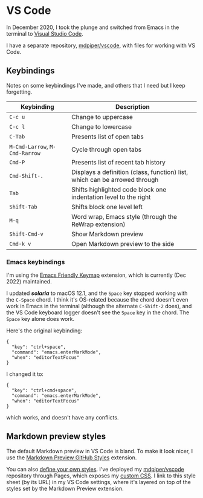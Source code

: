 # VS Code

In December 2020, I took the plunge and switched from Emacs in the terminal to [Visual Studio Code](https://code.visualstudio.com/).

I have a separate repository, [mdpiper/vscode](https://github.com/mdpiper/vscode), with files for working with VS Code.

## Keybindings

Notes on some keybindings I've made,
and others that I need but I keep forgetting.

| Keybinding | Description |
| --- | --- |
| `C-c u` | Change to uppercase |
| `C-c l` | Change to lowercase |
| `C-Tab` | Presents list of open tabs |
| `M-Cmd-Larrow`, `M-Cmd-Rarrow` | Cycle through open tabs |
| `Cmd-P` | Presents list of recent tab history |
| `Cmd-Shift-.` | Displays a definition (class, function) list, which can be arrowed through |
| `Tab` | Shifts highlighted code block one indentation level to the right |
| `Shift-Tab` | Shifts block one level left |
| `M-q` | Word wrap, Emacs style (through the ReWrap extension) |
| `Shift-Cmd-v` | Show Markdown preview |
| `Cmd-k v` | Open Markdown preview to the side |


### Emacs keybindings

I'm using the [Emacs Friendly Keymap](https://marketplace.visualstudio.com/items?itemName=lfs.vscode-emacs-friendly) extension,
which is currently (Dec 2022) maintained.

I updated ***solaria*** to macOS 12.1,
and the `Space` key stopped working with the `C-Space` chord.
I think it's OS-related because the chord
doesn't even work in Emacs in the terminal
(although the alternate `C-Shift-2` does),
and the VS Code keyboard logger doesn't see the `Space` key
in the chord.
The `Space` key alone does work.

Here's the original keybinding:
```
{
  "key": "ctrl+space",
  "command": "emacs.enterMarkMode",
  "when": "editorTextFocus"
}
```
I changed it to:
```
{
  "key": "ctrl+cmd+space",
  "command": "emacs.enterMarkMode",
  "when": "editorTextFocus"
}
```
which works, and doesn't have any conflicts.

## Markdown preview styles

The default Markdown preview in VS Code is bland.
To make it look nicer, I use the
[Markdown Preview GitHub Styles](https://marketplace.visualstudio.com/items?itemName=bierner.markdown-preview-github-styles) extension.

You can also [define your own styles](https://code.visualstudio.com/Docs/languages/markdown#_using-your-own-css).
I've deployed my [mdpiper/vscode](https://github.com/mdpiper/vscode) repository through Pages,
which exposes my [custom CSS](https://mdpiper.github.io/vscode/css/markdown-preview.css).
I link to this style sheet (by its URL) in my VS Code settings,
where it's layered on top of the styles set by the Markdown Preview extension.
